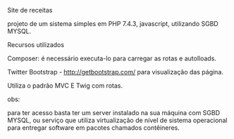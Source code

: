 Site de receitas 

projeto de um sistema simples em PHP 7.4.3, javascript, utilizando SGBD MYSQL. 

Recursos utilizados

Composer: é necessário  executa-lo para carregar as rotas e autolloads.

Twitter Bootstrap - http://getbootstrap.com/ para visualização das página.

Utiliza o padrão MVC E Twig com rotas.


obs: 

para ter acesso basta ter um server instalado na sua máquina com SGBD MYSQL, ou serviço que utiliza virtualização de nível de sistema operacional para entregar software em pacotes chamados contêineres.


